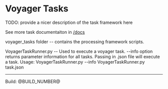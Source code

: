 Voyager Tasks
=====

TODO: provide a nicer description of the task framework here


See more task documentaiton in [/docs](docs)


voyager_tasks folder -- contains the processing framework scripts.

VoyagerTaskRunner.py -- Used to execute a voyager task. --info option returns parameter information for all tasks. Passing in .json file will execute a task.
Usage: VoyagerTaskRunner.py --info 
       VoyagerTaskRunner.py task.json
       
       
----

Build: @BUILD_NUMBER@


